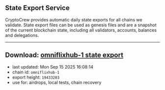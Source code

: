 ## State Export Service
CryptoCrew provides automatic daily state exports for all chains we validate. State export files can be used as genesis files and are a snapshot of the current blockchain state, including all validators, accounts, balances and delegations.

---
**Download: [omniflixhub-1 state export](https://dl-eu2.ccvalidators.com/SERVICE/omniflixhub/omniflixhub-1_export_19433203.json)**
---

- last updated: Mon Sep 15 2025 16:08:14
- chain id: `omniflixhub-1`
- export height: `19433203`
- use for: airdrops, local tests, chain recovery
